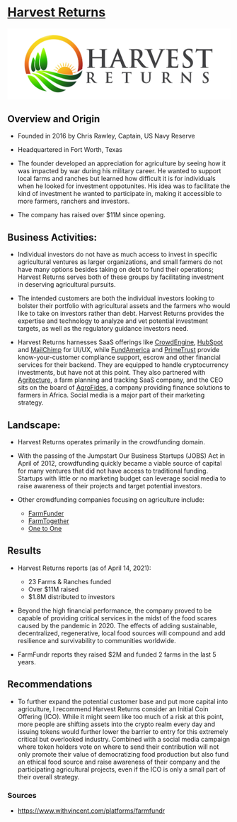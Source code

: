 # [Harvest Returns](https://www.harvestreturns.com/)

![](jpeg+high+res.jpg)

## Overview and Origin

* Founded in 2016 by Chris Rawley, Captain, US Navy Reserve

* Headquartered in Fort Worth, Texas

* The founder developed an appreciation for agriculture by seeing how it was impacted by war during his military career.  He wanted to support local farms and ranches but learned how difficult it is for individuals when he looked for investment oppotunites.  His idea was to facilitate the kind of investment he wanted to participate in, making it accessible to more farmers, ranchers and investors.

* The company has raised over $11M since opening.


## Business Activities:

* Individual investors do not have as much access to invest in specific agricultural ventures as larger organizations, and small farmers do not have many options besides taking on debt to fund their operations; Harvest Returns serves both of these groups by facilitating investment in deserving agricultural pursuits.

* The intended customers are both the individual investors looking to bolster their portfolio with agricultural assets and the farmers who would like to take on investors rather than debt.  Harvest Returns provides the expertise and technology to analyze and vet potential investment targets, as well as the regulatory guidance investors need.

* Harvest Returns harnesses SaaS offerings like [CrowdEngine](https://www.crowdengine.com/), [HubSpot](https://www.hubspot.com/) and [MailChimp](https://mailchimp.com/) for UI/UX, while [FundAmerica](https://www.fundamerica.com/) and [PrimeTrust](https://www.primetrust.com/) provide know-your-customer compliance support, escrow and other financial services for their backend.  They are equipped to handle cryptocurrency investments, but have not at this point.  They also partnered with [Agritecture](https://www.agritecture.com/), a farm planning and tracking SaaS company, and the CEO sits on the board of [AgroFides](https://agrofides.com/), a company providing finance solutions to farmers in Africa.  Social media is a major part of their marketing strategy.


## Landscape:

* Harvest Returns operates primarily in the crowdfunding domain.

* With the passing of the Jumpstart Our Business Startups (JOBS) Act in April of 2012, crowdfunding quickly became a viable source of capital for many ventures that did not have access to traditional funding.  Startups with little or no marketing budget can leverage social media to raise awareness of their projects and target potential investors.

* Other crowdfunding companies focusing on agriculture include:
    * [FarmFunder](https://www.farmfundr.com)
    + [FarmTogether](https://farmtogether.com)
    - [One to One](https://www.onetoonecf.com)


## Results

* Harvest Returns reports (as of April 14, 2021):
    - 23 Farms & Ranches funded
    - Over $11M raised
    - $1.8M distributed to investors

* Beyond the high financial performance, the company proved to be capable of providing critical services in the midst of the food scares caused by the pandemic in 2020.  The effects of adding sustainable, decentralized, regenerative, local food sources will compound and add resilience and survivability to communities worldwide.

* FarmFundr reports they raised $2M and funded 2 farms in the last 5 years.


## Recommendations

* To further expand the potential customer base and put more capital into agriculture, I recommend Harvest Returns consider an Initial Coin Offering (ICO).  While it might seem like too much of a risk at this point, more people are shifting assets into the crypto realm every day and issuing tokens would further lower the barrier to entry for this extremely critical but overlooked industry.  Combined with a social media campaign where token holders vote on where to send their contribution will not only promote their value of democratizing food production but also fund an ethical food source and raise awareness of their company and the participating agricultural projects, even if the ICO is only a small part of their overall strategy.


### Sources

* https://www.withvincent.com/platforms/farmfundr
